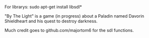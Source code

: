 For librarys:
sudo apt-get install libsdl*

"By The Light" is a game (in progress) about a Paladin named Davorin Shieldheart and his quest to destroy darkness.

Much credit goes to github.com/majortom6 for the sdl functions.
